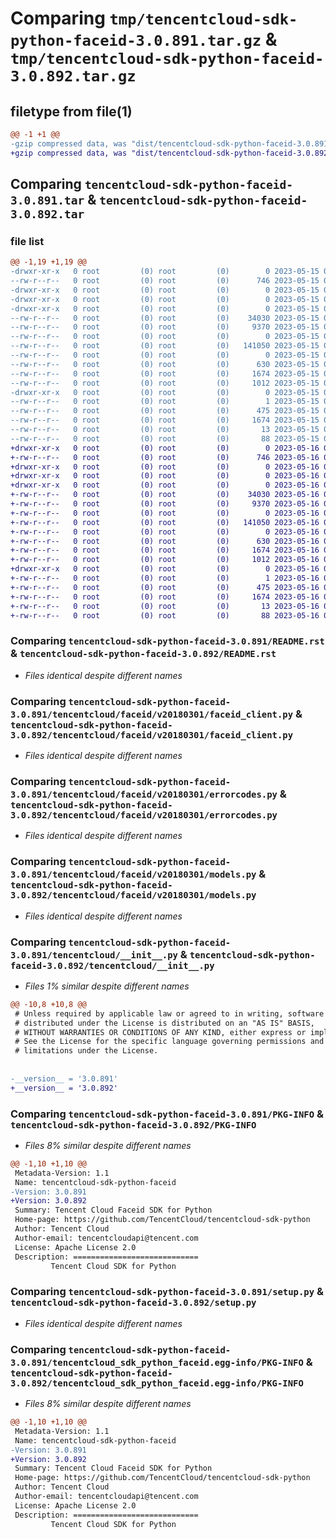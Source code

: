 # Comparing `tmp/tencentcloud-sdk-python-faceid-3.0.891.tar.gz` & `tmp/tencentcloud-sdk-python-faceid-3.0.892.tar.gz`

## filetype from file(1)

```diff
@@ -1 +1 @@
-gzip compressed data, was "dist/tencentcloud-sdk-python-faceid-3.0.891.tar", last modified: Mon May 15 03:28:10 2023, max compression
+gzip compressed data, was "dist/tencentcloud-sdk-python-faceid-3.0.892.tar", last modified: Tue May 16 00:36:56 2023, max compression
```

## Comparing `tencentcloud-sdk-python-faceid-3.0.891.tar` & `tencentcloud-sdk-python-faceid-3.0.892.tar`

### file list

```diff
@@ -1,19 +1,19 @@
-drwxr-xr-x   0 root         (0) root         (0)        0 2023-05-15 03:28:10.000000 tencentcloud-sdk-python-faceid-3.0.891/
--rw-r--r--   0 root         (0) root         (0)      746 2023-05-15 03:28:10.000000 tencentcloud-sdk-python-faceid-3.0.891/README.rst
-drwxr-xr-x   0 root         (0) root         (0)        0 2023-05-15 03:28:10.000000 tencentcloud-sdk-python-faceid-3.0.891/tencentcloud/
-drwxr-xr-x   0 root         (0) root         (0)        0 2023-05-15 03:28:10.000000 tencentcloud-sdk-python-faceid-3.0.891/tencentcloud/faceid/
-drwxr-xr-x   0 root         (0) root         (0)        0 2023-05-15 03:28:10.000000 tencentcloud-sdk-python-faceid-3.0.891/tencentcloud/faceid/v20180301/
--rw-r--r--   0 root         (0) root         (0)    34030 2023-05-15 03:28:10.000000 tencentcloud-sdk-python-faceid-3.0.891/tencentcloud/faceid/v20180301/faceid_client.py
--rw-r--r--   0 root         (0) root         (0)     9370 2023-05-15 03:28:10.000000 tencentcloud-sdk-python-faceid-3.0.891/tencentcloud/faceid/v20180301/errorcodes.py
--rw-r--r--   0 root         (0) root         (0)        0 2023-05-15 03:28:10.000000 tencentcloud-sdk-python-faceid-3.0.891/tencentcloud/faceid/v20180301/__init__.py
--rw-r--r--   0 root         (0) root         (0)   141050 2023-05-15 03:28:10.000000 tencentcloud-sdk-python-faceid-3.0.891/tencentcloud/faceid/v20180301/models.py
--rw-r--r--   0 root         (0) root         (0)        0 2023-05-15 03:28:10.000000 tencentcloud-sdk-python-faceid-3.0.891/tencentcloud/faceid/__init__.py
--rw-r--r--   0 root         (0) root         (0)      630 2023-05-15 03:28:10.000000 tencentcloud-sdk-python-faceid-3.0.891/tencentcloud/__init__.py
--rw-r--r--   0 root         (0) root         (0)     1674 2023-05-15 03:28:10.000000 tencentcloud-sdk-python-faceid-3.0.891/PKG-INFO
--rw-r--r--   0 root         (0) root         (0)     1012 2023-05-15 03:28:10.000000 tencentcloud-sdk-python-faceid-3.0.891/setup.py
-drwxr-xr-x   0 root         (0) root         (0)        0 2023-05-15 03:28:10.000000 tencentcloud-sdk-python-faceid-3.0.891/tencentcloud_sdk_python_faceid.egg-info/
--rw-r--r--   0 root         (0) root         (0)        1 2023-05-15 03:28:10.000000 tencentcloud-sdk-python-faceid-3.0.891/tencentcloud_sdk_python_faceid.egg-info/dependency_links.txt
--rw-r--r--   0 root         (0) root         (0)      475 2023-05-15 03:28:10.000000 tencentcloud-sdk-python-faceid-3.0.891/tencentcloud_sdk_python_faceid.egg-info/SOURCES.txt
--rw-r--r--   0 root         (0) root         (0)     1674 2023-05-15 03:28:10.000000 tencentcloud-sdk-python-faceid-3.0.891/tencentcloud_sdk_python_faceid.egg-info/PKG-INFO
--rw-r--r--   0 root         (0) root         (0)       13 2023-05-15 03:28:10.000000 tencentcloud-sdk-python-faceid-3.0.891/tencentcloud_sdk_python_faceid.egg-info/top_level.txt
--rw-r--r--   0 root         (0) root         (0)       88 2023-05-15 03:28:10.000000 tencentcloud-sdk-python-faceid-3.0.891/setup.cfg
+drwxr-xr-x   0 root         (0) root         (0)        0 2023-05-16 00:36:56.000000 tencentcloud-sdk-python-faceid-3.0.892/
+-rw-r--r--   0 root         (0) root         (0)      746 2023-05-16 00:36:56.000000 tencentcloud-sdk-python-faceid-3.0.892/README.rst
+drwxr-xr-x   0 root         (0) root         (0)        0 2023-05-16 00:36:56.000000 tencentcloud-sdk-python-faceid-3.0.892/tencentcloud/
+drwxr-xr-x   0 root         (0) root         (0)        0 2023-05-16 00:36:56.000000 tencentcloud-sdk-python-faceid-3.0.892/tencentcloud/faceid/
+drwxr-xr-x   0 root         (0) root         (0)        0 2023-05-16 00:36:56.000000 tencentcloud-sdk-python-faceid-3.0.892/tencentcloud/faceid/v20180301/
+-rw-r--r--   0 root         (0) root         (0)    34030 2023-05-16 00:36:56.000000 tencentcloud-sdk-python-faceid-3.0.892/tencentcloud/faceid/v20180301/faceid_client.py
+-rw-r--r--   0 root         (0) root         (0)     9370 2023-05-16 00:36:56.000000 tencentcloud-sdk-python-faceid-3.0.892/tencentcloud/faceid/v20180301/errorcodes.py
+-rw-r--r--   0 root         (0) root         (0)        0 2023-05-16 00:36:56.000000 tencentcloud-sdk-python-faceid-3.0.892/tencentcloud/faceid/v20180301/__init__.py
+-rw-r--r--   0 root         (0) root         (0)   141050 2023-05-16 00:36:56.000000 tencentcloud-sdk-python-faceid-3.0.892/tencentcloud/faceid/v20180301/models.py
+-rw-r--r--   0 root         (0) root         (0)        0 2023-05-16 00:36:56.000000 tencentcloud-sdk-python-faceid-3.0.892/tencentcloud/faceid/__init__.py
+-rw-r--r--   0 root         (0) root         (0)      630 2023-05-16 00:36:56.000000 tencentcloud-sdk-python-faceid-3.0.892/tencentcloud/__init__.py
+-rw-r--r--   0 root         (0) root         (0)     1674 2023-05-16 00:36:56.000000 tencentcloud-sdk-python-faceid-3.0.892/PKG-INFO
+-rw-r--r--   0 root         (0) root         (0)     1012 2023-05-16 00:36:56.000000 tencentcloud-sdk-python-faceid-3.0.892/setup.py
+drwxr-xr-x   0 root         (0) root         (0)        0 2023-05-16 00:36:56.000000 tencentcloud-sdk-python-faceid-3.0.892/tencentcloud_sdk_python_faceid.egg-info/
+-rw-r--r--   0 root         (0) root         (0)        1 2023-05-16 00:36:56.000000 tencentcloud-sdk-python-faceid-3.0.892/tencentcloud_sdk_python_faceid.egg-info/dependency_links.txt
+-rw-r--r--   0 root         (0) root         (0)      475 2023-05-16 00:36:56.000000 tencentcloud-sdk-python-faceid-3.0.892/tencentcloud_sdk_python_faceid.egg-info/SOURCES.txt
+-rw-r--r--   0 root         (0) root         (0)     1674 2023-05-16 00:36:56.000000 tencentcloud-sdk-python-faceid-3.0.892/tencentcloud_sdk_python_faceid.egg-info/PKG-INFO
+-rw-r--r--   0 root         (0) root         (0)       13 2023-05-16 00:36:56.000000 tencentcloud-sdk-python-faceid-3.0.892/tencentcloud_sdk_python_faceid.egg-info/top_level.txt
+-rw-r--r--   0 root         (0) root         (0)       88 2023-05-16 00:36:56.000000 tencentcloud-sdk-python-faceid-3.0.892/setup.cfg
```

### Comparing `tencentcloud-sdk-python-faceid-3.0.891/README.rst` & `tencentcloud-sdk-python-faceid-3.0.892/README.rst`

 * *Files identical despite different names*

### Comparing `tencentcloud-sdk-python-faceid-3.0.891/tencentcloud/faceid/v20180301/faceid_client.py` & `tencentcloud-sdk-python-faceid-3.0.892/tencentcloud/faceid/v20180301/faceid_client.py`

 * *Files identical despite different names*

### Comparing `tencentcloud-sdk-python-faceid-3.0.891/tencentcloud/faceid/v20180301/errorcodes.py` & `tencentcloud-sdk-python-faceid-3.0.892/tencentcloud/faceid/v20180301/errorcodes.py`

 * *Files identical despite different names*

### Comparing `tencentcloud-sdk-python-faceid-3.0.891/tencentcloud/faceid/v20180301/models.py` & `tencentcloud-sdk-python-faceid-3.0.892/tencentcloud/faceid/v20180301/models.py`

 * *Files identical despite different names*

### Comparing `tencentcloud-sdk-python-faceid-3.0.891/tencentcloud/__init__.py` & `tencentcloud-sdk-python-faceid-3.0.892/tencentcloud/__init__.py`

 * *Files 1% similar despite different names*

```diff
@@ -10,8 +10,8 @@
 # Unless required by applicable law or agreed to in writing, software
 # distributed under the License is distributed on an "AS IS" BASIS,
 # WITHOUT WARRANTIES OR CONDITIONS OF ANY KIND, either express or implied.
 # See the License for the specific language governing permissions and
 # limitations under the License.
 
 
-__version__ = '3.0.891'
+__version__ = '3.0.892'
```

### Comparing `tencentcloud-sdk-python-faceid-3.0.891/PKG-INFO` & `tencentcloud-sdk-python-faceid-3.0.892/PKG-INFO`

 * *Files 8% similar despite different names*

```diff
@@ -1,10 +1,10 @@
 Metadata-Version: 1.1
 Name: tencentcloud-sdk-python-faceid
-Version: 3.0.891
+Version: 3.0.892
 Summary: Tencent Cloud Faceid SDK for Python
 Home-page: https://github.com/TencentCloud/tencentcloud-sdk-python
 Author: Tencent Cloud
 Author-email: tencentcloudapi@tencent.com
 License: Apache License 2.0
 Description: ============================
         Tencent Cloud SDK for Python
```

### Comparing `tencentcloud-sdk-python-faceid-3.0.891/setup.py` & `tencentcloud-sdk-python-faceid-3.0.892/setup.py`

 * *Files identical despite different names*

### Comparing `tencentcloud-sdk-python-faceid-3.0.891/tencentcloud_sdk_python_faceid.egg-info/PKG-INFO` & `tencentcloud-sdk-python-faceid-3.0.892/tencentcloud_sdk_python_faceid.egg-info/PKG-INFO`

 * *Files 8% similar despite different names*

```diff
@@ -1,10 +1,10 @@
 Metadata-Version: 1.1
 Name: tencentcloud-sdk-python-faceid
-Version: 3.0.891
+Version: 3.0.892
 Summary: Tencent Cloud Faceid SDK for Python
 Home-page: https://github.com/TencentCloud/tencentcloud-sdk-python
 Author: Tencent Cloud
 Author-email: tencentcloudapi@tencent.com
 License: Apache License 2.0
 Description: ============================
         Tencent Cloud SDK for Python
```

